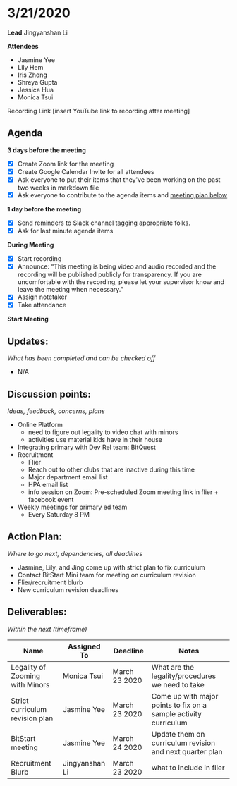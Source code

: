 # 3/21/2020
**Lead**
Jingyanshan Li 

**Attendees**
* Jasmine Yee 
* Lily Hem
* Iris Zhong
* Shreya Gupta
* Jessica Hua
* Monica Tsui 

Recording Link
[insert YouTube link to recording after meeting]

## Agenda
**3 days before the meeting**
- [x] Create Zoom link for the meeting
- [x] Create Google Calendar Invite for all attendees
- [x] Ask everyone to put their items that they've been working on the past two weeks in markdown file
- [x] Ask everyone to contribute to the agenda items and [meeting plan below](https://github.com/shreyagupta98/people/blob/master/meeting_template.md#updates)

**1 day before the meeting**
- [x] Send reminders to Slack channel tagging appropriate folks. 
- [x] Ask for last minute agenda items

**During Meeting**
- [x] Start recording
- [x] Announce:
“This meeting is being video and audio recorded and the recording will be published publicly for transparency. If you are uncomfortable with the recording, please let your supervisor know and leave the meeting when necessary.”
- [x] Assign notetaker
- [x] Take attendance

**Start Meeting**

## Updates:
*What has been completed and can be checked off*
* N/A

## Discussion points:
*Ideas, feedback, concerns, plans*
* Online Platform
  - need to figure out legality to video chat with minors
  - activities use material kids have in their house
* Integrating primary with Dev Rel team: BitQuest
* Recruitment
  - Flier
  - Reach out to other clubs that are inactive during this time
  - Major department email list 
  - HPA email list
  - info session on Zoom: Pre-scheduled Zoom meeting link in flier + facebook event 
* Weekly meetings for primary ed team
  - Every Saturday 8 PM

## Action Plan:
*Where to go next, dependencies, all deadlines*
* Jasmine, Lily, and Jing come up with strict plan to fix curriculum 
* Contact BitStart Mini team for meeting on curriculum revision
* Flier/recruitment blurb
* New curriculum revision deadlines

## Deliverables:
*Within the next (timeframe)*

Name  | Assigned To | Deadline | Notes
------|-------------|----------|------
Legality of Zooming with Minors| Monica Tsui | March 23 2020 | What are the legality/procedures we need to take
Strict curriculum revision plan| Jasmine Yee | March 23 2020 | Come up with major points to fix on a sample activity curriculum
BitStart meeting| Jasmine Yee| March 24 2020 | Update them on curriculum revision and next quarter plan
Recruitment Blurb | Jingyanshan Li | March 23 2020 | what to include in flier
